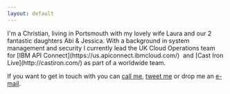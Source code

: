 ```yaml
---
layout: default
---
```


<div class="lead pretty-links">
I'm a Christian, living in Portsmouth with my lovely wife Laura and our 2 fantastic daughters Abi & Jessica. With a background in system management and security I currently lead the UK Cloud Operations team for [IBM API Connect](https://us.apiconnect.ibmcloud.com/)  and [Cast Iron Live](http://castiron.com/) as part of a worldwide team.

If you want to get in touch with you can [call me](tel:+442392298740), [tweet me](https://twitter.com/rickymoorhouse) or drop me an [e-mail](mailto:hi@rickymoorhouse.co.uk).
</div>
